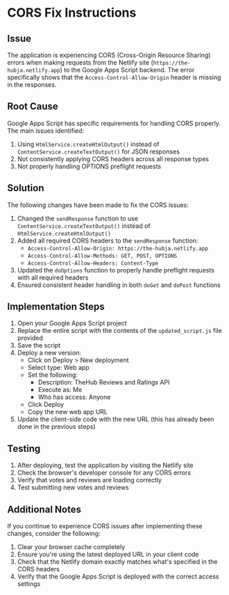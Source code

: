 # CORS Fix Instructions

## Issue
The application is experiencing CORS (Cross-Origin Resource Sharing) errors when making requests from the Netlify site (`https://the-hubja.netlify.app`) to the Google Apps Script backend. The error specifically shows that the `Access-Control-Allow-Origin` header is missing in the responses.

## Root Cause
Google Apps Script has specific requirements for handling CORS properly. The main issues identified:

1. Using `HtmlService.createHtmlOutput()` instead of `ContentService.createTextOutput()` for JSON responses
2. Not consistently applying CORS headers across all response types
3. Not properly handling OPTIONS preflight requests

## Solution

The following changes have been made to fix the CORS issues:

1. Changed the `sendResponse` function to use `ContentService.createTextOutput()` instead of `HtmlService.createHtmlOutput()`
2. Added all required CORS headers to the `sendResponse` function:
   - `Access-Control-Allow-Origin: https://the-hubja.netlify.app`
   - `Access-Control-Allow-Methods: GET, POST, OPTIONS`
   - `Access-Control-Allow-Headers: Content-Type`
3. Updated the `doOptions` function to properly handle preflight requests with all required headers
4. Ensured consistent header handling in both `doGet` and `doPost` functions

## Implementation Steps

1. Open your Google Apps Script project
2. Replace the entire script with the contents of the `updated_script.js` file provided
3. Save the script
4. Deploy a new version:
   - Click on Deploy > New deployment
   - Select type: Web app
   - Set the following:
     - Description: TheHub Reviews and Ratings API
     - Execute as: Me
     - Who has access: Anyone
   - Click Deploy
   - Copy the new web app URL
5. Update the client-side code with the new URL (this has already been done in the previous steps)

## Testing

1. After deploying, test the application by visiting the Netlify site
2. Check the browser's developer console for any CORS errors
3. Verify that votes and reviews are loading correctly
4. Test submitting new votes and reviews

## Additional Notes

If you continue to experience CORS issues after implementing these changes, consider the following:

1. Clear your browser cache completely
2. Ensure you're using the latest deployed URL in your client code
3. Check that the Netlify domain exactly matches what's specified in the CORS headers
4. Verify that the Google Apps Script is deployed with the correct access settings